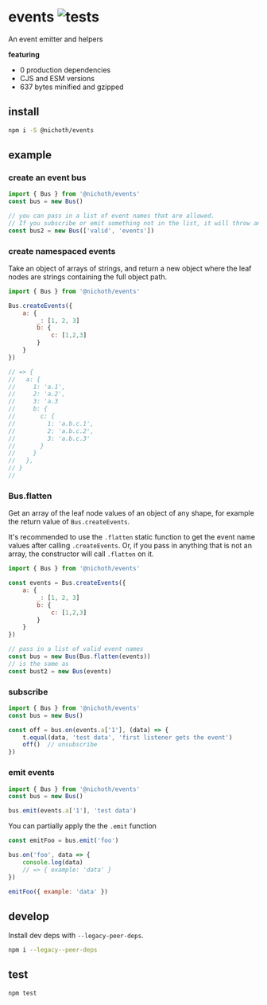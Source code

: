 # events ![tests](https://github.com/nichoth/events/actions/workflows/nodejs.yml/badge.svg)
An event emitter and helpers

__featuring__
* 0 production dependencies
* CJS and ESM versions
* 637 bytes minified and gzipped

## install
```bash
npm i -S @nichoth/events
```

## example

### create an event bus
```js
import { Bus } from '@nichoth/events'
const bus = new Bus()

// you can pass in a list of event names that are allowed.
// If you subscribe or emit something not in the list, it will throw an error.
const bus2 = new Bus(['valid', 'events'])
```

### create namespaced events
Take an object of arrays of strings, and return a new object where the leaf nodes are strings containing the full object path.

```js
import { Bus } from '@nichoth/events'

Bus.createEvents({
    a: {
        _: [1, 2, 3]
        b: {
            c: [1,2,3]
        }
    }
})

// => {
//   a: {
//     1: 'a.1',
//     2: 'a.2',
//     3: 'a.3
//     b: {
//       c: {
//         1: 'a.b.c.1',
//         2: 'a.b.c.2',
//         3: 'a.b.c.3'
//       }
//     }
//   },
// }
//
```

### Bus.flatten
Get an array of the leaf node values of an object of any shape, for example the return value of `Bus.createEvents`.

It's recommended to use the `.flatten` static function to get the event name values after calling `.createEvents`. Or, if you pass in anything that is not an array, the constructor will call `.flatten` on it.
```js
import { Bus } from '@nichoth/events'

const events = Bus.createEvents({
    a: {
        _: [1, 2, 3]
        b: {
            c: [1,2,3]
        }
    }
})

// pass in a list of valid event names
const bus = new Bus(Bus.flatten(events))
// is the same as
const bust2 = new Bus(events)
```

### subscribe
```js
import { Bus } from '@nichoth/events'
const bus = new Bus()

const off = bus.on(events.a['1'], (data) => {
    t.equal(data, 'test data', 'first listener gets the event')
    off()  // unsubscribe
})
```

### emit events
```js
import { Bus } from '@nichoth/events'
const bus = new Bus()

bus.emit(events.a['1'], 'test data')
```

You can partially apply the the `.emit` function
```js
const emitFoo = bus.emit('foo')

bus.on('foo', data => {
    console.log(data)
    // => { example: 'data' }
})

emitFoo({ example: 'data' })

```

## develop
Install dev deps with `--legacy-peer-deps`. 

```bash
npm i --legacy--peer-deps
```

## test
```bash
npm test
```
